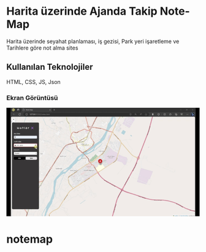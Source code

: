 <h1>Harita üzerinde Ajanda Takip Note-Map</h1>

<p>Harita üzerinde seyahat planlaması, iş gezisi, Park yeri işaretleme ve Tarihlere göre not alma sites</p>

<h2>Kullanılan Teknolojiler</h2>

<p>HTML, CSS, JS, Json </p>

<h3>Ekran Görüntüsü</h3>

![](notemap.gif)



# notemap
